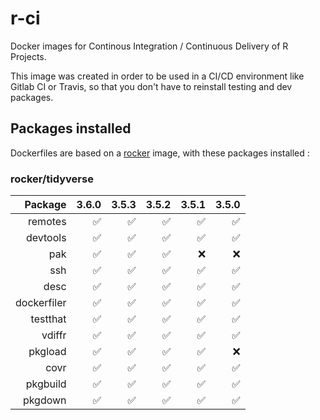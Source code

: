 # r-ci

Docker images for Continous Integration / Continuous Delivery of R Projects. 

This image was created in order to be used in a CI/CD environment like Gitlab CI or Travis, so that you don't have to reinstall testing and dev packages. 

## Packages installed

Dockerfiles are based on a [rocker](https://hub.docker.com/u/rocker) image, with these packages installed : 

### rocker/tidyverse

| Package |  3.6.0|   3.5.3|    3.5.2|     3.5.1|      3.5.0| 
|--------:|------:|------:|------:|------:|------:|
|  remotes|  ✅|  ✅|  ✅|  ✅|  ✅|
|  devtools|  ✅| ✅|  ✅|  ✅|  ✅|
|  pak|  ✅| ✅|  ✅|  ❌|  ❌|
|  ssh|  ✅| ✅|  ✅|  ✅|  ✅|
|  desc|  ✅| ✅|  ✅|  ✅|  ✅|
|  dockerfiler|  ✅| ✅|  ✅|  ✅|  ✅|
|  testthat|  ✅| ✅|  ✅|  ✅|  ✅|
|  vdiffr|  ✅| ✅|  ✅|  ✅|  ✅|
|  pkgload|  ✅| ✅|  ✅|  ✅|  ❌|
|  covr|  ✅| ✅|  ✅|  ✅| ✅|
|  pkgbuild|  ✅| ✅|  ✅|  ✅| ✅|
|  pkgdown|  ✅| ✅|  ✅|  ✅| ✅|

